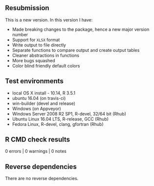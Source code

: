 ## Resubmission
This is a new version. In this version I have:

*  Made breaking changes to the package, hence a new major version number
*  Support for `XLSX` format
*  Write output to file directly
*  Separate functions to compare output and create output tables
*  Cleaner abstractions in functions
*  More bugs squashed
*  Color blind friendly default colors

## Test environments
*  local OS X install - 10.14, R 3.5.1
*  ubuntu 16.04 (on travis-ci)
*  win-builder (devel and release)
*  Windows (on Appveyor)
*  Windows Server 2008 R2 SP1, R-devel, 32/64 bit (Rhub)
*  Ubuntu Linux 16.04 LTS, R-release, GCC (Rhub)
*  Fedora Linux, R-devel, clang, gfortran (Rhub)

## R CMD check results

0 errors | 0 warnings | 0 notes

## Reverse dependencies

There are no reverse dependencies.

